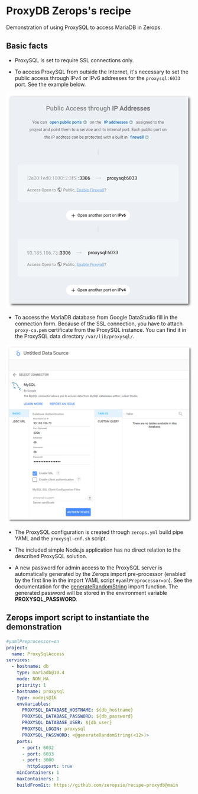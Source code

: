 # ProxyDB Zerops's recipe

Demonstration of using ProxySQL to access MariaDB in Zerops.

## Basic facts

* ProxySQL is set to require SSL connections only.

* To access ProxySQL from outside the Internet, it's necessary to set the public access through IPv4 or IPv6 addresses for the `proxysql:6033` port. See the example below.

![ProxySQL](./docs/Public-Access-Through-IP-Addresses.png "Public access through IP addresses")

* To access the MariaDB database from Google DataStudio fill in the connection form. Because of the SSL connection, you have to attach `proxy-ca.pem` certificate from the ProxySQL instance. You can find it in the ProxySQL data directory `/var/lib/proxysql/`.

![Google DataStudio](./docs/Google-DataStudio-MySQL-DataSource.png "MySQL data source")

* The ProxySQL configuration is created through `zerops.yml` build pipe YAML and the `proxysql-cnf.sh` script.

* The included simple Node.js application has no direct relation to the described ProxySQL solution.

* A new password for admin access to the ProxySQL server is automatically generated by the Zerops import pre-processor (enabled by the first line in the import YAML script `#yamlPreprocessor=on`). See the documentation for the [generateRandomString](/documentation/export-import/import-script-pre-processing.html#generaterandomstring) import function. The generated password will be stored in the environment variable **PROXYSQL_PASSWORD**.

## Zerops import script to instantiate the demonstration

```yml
#yamlPreprocessor=on
project:
  name: ProxySqlAccess
services:
  - hostname: db
    type: mariadb@10.4
    mode: NON_HA
    priority: 1
  - hostname: proxysql
    type: nodejs@16
    envVariables:
      PROXYSQL_DATABASE_HOSTNAME: ${db_hostname}
      PROXYSQL_DATABASE_PASSWORD: ${db_password}
      PROXYSQL_DATABASE_USER: ${db_user}
      PROXYSQL_LOGIN: proxysql
      PROXYSQL_PASSWORD: <@generateRandomString(<12>)>
    ports:
      - port: 6032
      - port: 6033
      - port: 3000
        httpSupport: true
    minContainers: 1
    maxContainers: 1
    buildFromGit: https://github.com/zeropsio/recipe-proxydb@main
```

